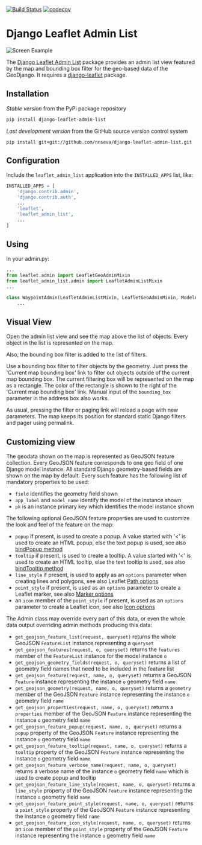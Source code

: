 [![Build Status](https://api.travis-ci.com/nnseva/django-leaflet-admin-list.svg?branch=master)](https://travis-ci.com/github/nnseva/django-leaflet-admin-list)
[![codecov](https://codecov.io/gh/nnseva/django-leaflet-admin-list/branch/master/graph/badge.svg?token=PT13IGSDNM)](https://codecov.io/gh/nnseva/django-leaflet-admin-list)

# Django Leaflet Admin List

![Screen Example](https://github.com/nnseva/django-leaflet-admin-list/raw/master/screen_example.png)

The [Django Leaflet Admin List](https://github.com/nnseva/django-leaflet-admin-list) package provides an admin list view
featured by the map and bounding box filter for the geo-based data of the GeoDjango. It requires
a [django-leaflet](https://github.com/makinacorpus/django-leaflet) package.

## Installation

*Stable version* from the PyPi package repository
```bash
pip install django-leaflet-admin-list
```

*Last development version* from the GitHub source version control system
```
pip install git+git://github.com/nnseva/django-leaflet-admin-list.git
```

## Configuration

Include the `leaflet_admin_list` application into the `INSTALLED_APPS` list, like:

```python
INSTALLED_APPS = [
    'django.contrib.admin',
    'django.contrib.auth',
    ...
    'leaflet',
    'leaflet_admin_list',
    ...
]
```

## Using

In your admin.py:
```python
...
from leaflet.admin import LeafletGeoAdminMixin
from leaflet_admin_list.admin import LeafletAdminListMixin
...

class WaypointAdmin(LeafletAdminListMixin, LeafletGeoAdminMixin, ModelAdmin):
    ...
```

## Visual View

Open the admin list view and see the map above the list of objects. Every object in the list is represented on the map.

Also, the bounding box filter is added to the list of filters.

Use a bounding box filter to filter objects by the geometry. Just press the 'Current map bounding box' link to filter out
objects outside of the current map bounding box. The current filtering box will be represented on the map as a rectangle. The color
of the rectangle is shown to the right of the 'Current map bounding box' link. Manual input of the `bounding_box` parameter
in the address box also works.

As usual, pressing the filter or paging link will reload a page with new parameters. The map keeps its position
for standard static Django filters and pager using permalink.

## Customizing view

The geodata shown on the map is represented as GeoJSON feature collection. Every GeoJSON feature corresponds to one geo field of one Django
model instance. All standard Django geometry-based fields are shown on the map by default. Every such feature has the following
list of mandatory properties to be used:

- `field` identifies the geometry field shown
- `app_label` and `model_name` identify the model of the instance shown
- `pk` is an instance primary key which identifies the model instance shown

The following optional GeoJSON feature properties are used to customize the look and feel of the feature on the map:

- `popup` if present, is used to create a popup. A value started with '<' is used to create an HTML popup,
  else the text popup is used, see also [bindPopup method](https://leafletjs.com/reference-1.7.1.html#layer-bindpopup)
- `tooltip` if present, is used to create a tooltip. A value started with '<' is used to create an HTML tooltip,
  else the text tooltip is used, see also [bindTooltip method](https://leafletjs.com/reference-1.7.1.html#layer-bindtooltip)
- `line_style` if present, is used to apply as an `options` parameter when creating lines and polygons, see also Leaflet [Path options](https://leafletjs.com/reference-1.7.1.html#path-option)
- `point_style` if present, is used as an `options` parameter to create a Leaflet marker, see also [Marker options](https://leafletjs.com/reference-1.7.1.html#marker)
- an `icon` member of the `point_style` if present, is used as an `options` parameter to create a Leaflet icon, see also [Icon options](https://leafletjs.com/reference-1.7.1.html#icon)

The Admin class may override every part of this data, or even the whole data output overriding admin methods producing this data:

- `get_geojson_feature_list(request, queryset)` returns the whole GeoJSON `FeatureList` instance representing a `queryset`
- `get_geojson_features(request, o, queryset)` returns the `features` member of the `FeatureList` instance for the model instance `o`
- `get_geojson_geometry_fields(request, o, queryset)` returns a list of geometry field names that need to be included in the feature list
- `get_geojson_feature(request, name, o, queryset)` returns a GeoJSON `Feature` instance representing the instance `o` geometry field `name`
- `get_geojson_geometry(request, name, o, queryset)` returns a `geometry` member of the GeoJSON `Feature` instance representing the instance `o` geometry field `name`
- `get_geojson_properties(request, name, o, queryset)` returns a `properties` member of the GeoJSON `Feature` instance representing the instance `o` geometry field `name`
- `get_geojson_feature_popup(request, name, o, queryset)` returns a `popup` property of the GeoJSON `Feature` instance representing the instance `o` geometry field `name`
- `get_geojson_feature_tooltip(request, name, o, queryset)` returns a `tooltip` property of the GeoJSON `Feature` instance representing the instance `o` geometry field `name`
- `get_geojson_feature_verbose_name(request, name, o, queryset)` returns a verbose name of the instance `o` geometry field `name` which is used to create popup and tooltip
- `get_geojson_feature_line_style(request, name, o, queryset)` returns a `line_style` property of the GeoJSON `Feature` instance representing the instance `o` geometry field `name`
- `get_geojson_feature_point_style(request, name, o, queryset)` returns a `point_style` property of the GeoJSON `Feature` instance representing the instance `o` geometry field `name`
- `get_geojson_feature_icon_style(request, name, o, queryset)` returns an `icon` member of the `point_style` property of the GeoJSON `Feature` instance representing the instance `o` geometry field `name`
